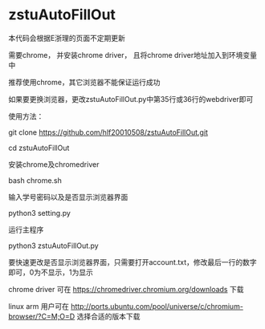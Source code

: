 # zstuAutoFillOut
本代码会根据E浙理的页面不定期更新

需要chrome， 并安装chrome driver， 且将chrome driver地址加入到环境变量中

推荐使用chrome，其它浏览器不能保证运行成功

如果要更换浏览器，更改zstuAutoFillOut.py中第35行或36行的webdriver即可

使用方法：

git clone https://github.com/hlf20010508/zstuAutoFillOut.git

cd zstuAutoFillOut

安装chrome及chromedriver

bash chrome.sh

输入学号密码以及是否显示浏览器界面

python3 setting.py

运行主程序

python3 zstuAutoFillOut.py

要快速更改是否显示浏览器界面，只需要打开account.txt，修改最后一行的数字即可，0为不显示，1为显示

chrome driver 可在 https://chromedriver.chromium.org/downloads 下载

linux arm 用户可在 http://ports.ubuntu.com/pool/universe/c/chromium-browser/?C=M;O=D 选择合适的版本下载
